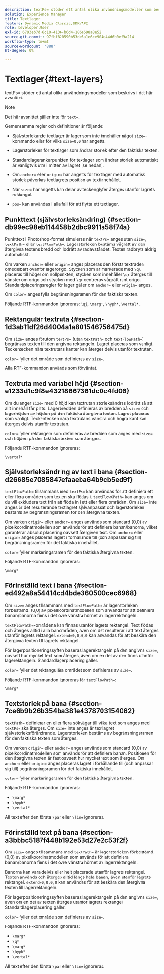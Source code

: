 ```yaml
---
description: textPs= stöder ett antal olika användningsmodeller som beskrivs i det här avsnittet.
solution: Experience Manager
title: Textlager
feature: Dynamic Media Classic,SDK/API
role: Developer,User
exl-id: 6793eb7d-6c10-4136-b6d4-186a698a8e52
source-git-commit: 97fbf820590b53de5a1e6ce904e44d6b0ef9a214
workflow-type: tm+mt
source-wordcount: '888'
ht-degree: 0%

---
```


# Textlager{#text-layers}

textPs= stöder ett antal olika användningsmodeller som beskrivs i det här avsnittet.

>[!NOTE]
>
>Det här avsnittet gäller inte för `text=`.

Gemensamma regler och definitioner är följande:

* Självstorlekande textlager är lager som inte innehåller något `size=`-kommando eller för vilka `size=0,0` har angetts.

* Lagerstorleken för textlager som ändrar storlek efter den faktiska texten.
* Standardlagerankarpunkten för textlager som ändrar storlek automatiskt är vanligtvis *inte* i mitten av lagret (se nedan).
* Om `anchor=` eller `origin=` har angetts för textlager med automatisk storlek påverkas textlagrets position av textinnehållet.

* När `size=` har angetts kan delar av teckenglyfer återges utanför lagrets rektangel.
* `pos=` kan användas i alla fall för att flytta ett textlager.

## Punkttext (självstorleksändring) {#section-db99ec98eb114458b2dbc9911a58f74a}

Punkttext i Photoshop-format simuleras när `textPs=` anges utan `size=`, `textPath=` eller `textFlowPath=`. Lagerstorleken bestäms vågrätt av den återgivna textens bredd och lodrätt av radavståndet. Texten radbryts aldrig automatiskt.

Om varken `anchor=` eller `origin=` anges placeras den första textraden omedelbart ovanför lagerorigo. Stycken som är markerade med `\ql` placeras till höger om nollpunkten, stycken som innehåller `\qr` återges till vänster om origo och stycken med `\qc` centreras vågrätt runt origo. Standardplaceringsregler för lager gäller om `anchor=` eller `origin=` anges.

Om `color=` anges fylls begränsningsramen för den faktiska texten.

Följande RTF-kommandon ignoreras: `\qj`, `\marg*`, `\hyph*`, `\vertal*`.

## Rektangulär textruta {#section-1d3ab11df26d4004a1a801546756475d}

Om `size=` anges förutom `textPs=` (utan `textPath=` och `textFlowPath=`) begränsas texten till den angivna rektangeln. Lagret placeras som vanligt. Teckentecken nära textrutans kanter kan återges delvis utanför textrutan.

`color=` fyller det område som definieras av `size=`.

Alla RTF-kommandon används som förväntat.

## Textruta med variabel höjd {#section-e1233d1c9f8e43218667361dc0c4fd06}

Om du anger `size=` med 0 höjd kan textrutan storleksändras lodrätt så att allt innehåll får plats. Lagerbredden definieras av bredden på `size=` och lagerhöjden av höjden på den faktiska återgivna texten. Lagret placeras som vanligt. Teckentecken nära textrutans vänstra och högra kant kan återges delvis utanför textrutan.

`color=` fyller rektangeln som definieras av bredden som anges med `size=` och höjden på den faktiska texten som återges.

Följande RTF-kommandon ignoreras:

`\vertal*`

## Självstorleksändring av text i bana {#section-d26685e7085847efaaeba64b9cb5ed9f}

`textFlowPath=` tillsammans med `textPs=` kan användas för att definiera ett eller flera områden som texten ska flödas i. `textFlowXPath=` kan anges om du vill exkludera text från att flöda in i ett eller flera områden. Om `size=` inte anges är det resulterande textlagret självanpassat och lagerstorleken bestäms av begränsningsramen för den återgivna texten.

Om varken `origin=` eller `anchor=` anges används som standard (0,0) av pixelkoordinatmodellen som används för att definiera banan/banorna, vilket garanterar absolut placering oavsett återgiven text. Om `anchor=` eller `origin=` anges placeras lagret i förhållande till (och anpassar sig till) begränsningsramen för det faktiska innehållet.

`color=` fyller markeringsramen för den faktiska återgivna texten.

Följande RTF-kommandon ignoreras:

`\marg*`

## Förinställd text i bana {#section-ed492a8a54414cd4bde360500cec6968}

Om `size=` anges tillsammans med `textFlowPath=` är lagerstorleken förbestämd. (0,0) av pixelkoordinatmodellen som används för att definiera banan/banorna finns i det övre vänstra hörnet av lagerrektangeln.

`textFlowPath=`-områdena kan finnas utanför lagrets rektangel. Text flödas och återges alltid i alla banområden, även om det resulterar i att text återges utanför lagrets rektangel. `extend=0,0,0,0` kan användas för att beskära den återgivna texten till lagrets rektangel.

För lagerpositioneringssyften baseras lagerektangeln på den angivna `size=`, oavsett hur mycket text som återges, även om en del av den finns utanför lagerektangeln. Standardlagerplacering gäller.

`color=` fyller det rektangulära området som definieras av `size=`.

Följande RTF-kommandon ignoreras för `textFlowPath=`:

`\marg*`

## Textstorlek på bana {#section-7ce6b9b26b354ba381e4378703154062}

`textPath=` definierar en eller flera sökvägar till vilka text som anges med `textPs=` ska återges. Om `size=` inte anges är textlagret självstorleksförändrande. Lagerstorleken bestäms av begränsningsramen för den faktiska texten som återges.

Om varken `origin=` eller `anchor=` anges används som standard (0,0) av pixelkoordinatmodellen som används för att definiera banan. Positionen för den återgivna texten är fast oavsett hur mycket text som återges. Om `anchor=` eller `origin=` anges placeras lagret i förhållande till (och anpassar sig till) begränsningsramen för det faktiska innehållet.

`color=` fyller markeringsramen för den faktiska återgivna texten.

Följande RTF-kommandon ignoreras:

* `\marg*`
* `\hyph*`
* `\vertal*`

All text efter den första `\par` eller `\line` ignoreras.

## Förinställd text på bana {#section-a3bbbc5187f448b192e53d27e2c53f2f}

Om `size=` anges tillsammans med `textPath=` är lagerstorleken förbestämd. (0,0) av pixelkoordinatmodellen som används för att definiera banan/banorna finns i det övre vänstra hörnet av lagerrektangeln.

Banorna kan vara delvis eller helt placerade utanför lagrets rektangel. Texten används och återges alltid längs hela banan, även utanför lagrets rektangel. `extend=0,0,0,0` kan användas för att beskära den återgivna texten till lagerrektangeln.

För lagerpositioneringssyften baseras lagerektangeln på den angivna `size=`, även om en del av texten återges utanför lagrets rektangel. Standardlagerplacering gäller.

`color=` fyller det område som definieras av `size=`.

Följande RTF-kommandon ignoreras:

* `\marg*`
* `\q*`
* `\marg*`
* `\hyph*`
* `\vertal*`

All text efter den första `\par` eller `\line` ignoreras.
